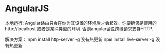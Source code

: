 # AngularJS
本地运行: Angular路由只会在你为其设置的环境后才会起效。你要确保是使用的 http://localhost 或者是某种类型的环境. 否则angular会说跨域请求支持HTTP.

解决方案：
npm install http-server -g  没有热更新
npm install live-server -g  没有热更新
